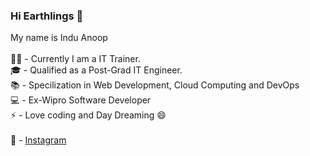 ### Hi Earthlings 👋
My name is Indu Anoop\
\
👩‍🏫 - Currently I am a IT Trainer.\
🎓 - Qualified as a Post-Grad IT Engineer.\
📚 - Specilization in Web Development, Cloud Computing and DevOps\
💻 - Ex-Wipro Software Developer\
⚡ - Love coding and Day Dreaming 😄\
\
📱 - [Instagram](https://www.instagram.com/indu_anoop/)

<!--
**induanoopsia/induanoopsia** is a ✨ _special_ ✨ repository because its `README.md` (this file) appears on your GitHub profile.

Here are some ideas to get you started:

- 🔭 I’m currently working on ...
- 🌱 I’m currently learning ...
- 👯 I’m looking to collaborate on ...
- 🤔 I’m looking for help with ...
- 💬 Ask me about ...
- 📫 How to reach me: ...
- 😄 Pronouns: ...
- ⚡ Fun fact: ...
-->
